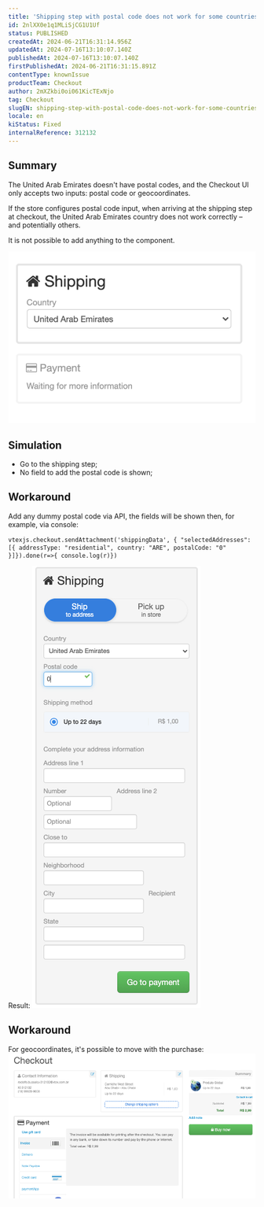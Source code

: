 ```yaml
---
title: 'Shipping step with postal code does not work for some countries (United Arab Emirates)'
id: 2nlXX0e1q1MLiSjCG1U1Uf
status: PUBLISHED
createdAt: 2024-06-21T16:31:14.956Z
updatedAt: 2024-07-16T13:10:07.140Z
publishedAt: 2024-07-16T13:10:07.140Z
firstPublishedAt: 2024-06-21T16:31:15.891Z
contentType: knownIssue
productTeam: Checkout
author: 2mXZkbi0oi061KicTExNjo
tag: Checkout
slugEN: shipping-step-with-postal-code-does-not-work-for-some-countries-united-arab-emirates
locale: en
kiStatus: Fixed
internalReference: 312132
---
```


## Summary


The United Arab Emirates doesn't have postal codes, and the Checkout UI only accepts two inputs: postal code or geocoordinates.

If the store configures postal code input, when arriving at the shipping step at checkout, the United Arab Emirates country does not work correctly – and potentially others.

It is not possible to add anything to the component.

 ![](https://raw.githubusercontent.com/vtexdocs/help-center-content/refs/heads/main/docs/en/known-issues/Checkout/shipping-step-with-postal-code-does-not-work-for-some-countries-united-arab-emirates_1.png)

##

## Simulation



- Go to the shipping step;
- No field to add the postal code is shown;


##

## Workaround


Add any dummy postal code via API, the fields will be shown then, for example, via console:

    vtexjs.checkout.sendAttachment('shippingData', { "selectedAddresses": [{ addressType: "residential", country: "ARE", postalCode: "0" }]}).done(r=>{ console.log(r)})

Result:
 ![](https://raw.githubusercontent.com/vtexdocs/help-center-content/refs/heads/main/docs/en/known-issues/Checkout/shipping-step-with-postal-code-does-not-work-for-some-countries-united-arab-emirates_2.png)


## **Workaround**
For geocoordinates, it's possible to move with the purchase:
 ![](https://raw.githubusercontent.com/vtexdocs/help-center-content/refs/heads/main/docs/en/known-issues/Checkout/shipping-step-with-postal-code-does-not-work-for-some-countries-united-arab-emirates_3.png)

